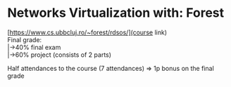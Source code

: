 # Networks Virtualization with: Forest

[https://www.cs.ubbcluj.ro/~forest/rdsos/](course link)     
Final grade:    
|->40% final exam   
|->60% project (consists of 2 parts)    
    
Half attendances to the course (7 attendances) => 1p bonus on the final grade   

